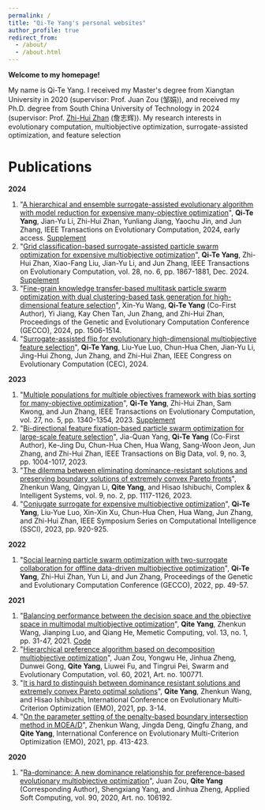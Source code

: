 ```yaml
---
permalink: /
title: "Qi-Te Yang's personal websites"
author_profile: true
redirect_from: 
  - /about/
  - /about.html
---
```



**Welcome to my homepage!**

My name is Qi-Te Yang. I received my Master's degree from Xiangtan University in 2020 (supervisor: Prof. Juan Zou (邹娟)), and received my Ph.D. degree from South China University of Technology in 2024 (supervisor: Prof. [Zhi-Hui Zhan](https://zhanapollo.github.io/zhanzhh/) (詹志辉)). My research interests in evolutionary computation, multiobjective optimization, surrogate-assisted optimization, and feature selection

Publications
======
**2024**
1. "[A hierarchical and ensemble surrogate-assisted evolutionary algorithm with model reduction for expensive many-objective optimization](https://ieeexplore.ieee.org/abstract/document/10630664/)", **Qi-Te Yang**, Jian-Yu Li, Zhi-Hui Zhan, Yunliang Jiang, Yaochu Jin, and Jun Zhang, IEEE Transactions on Evolutionary Computation, 2024, early access. [Supplement](https://ieeexplore.ieee.org/ielx8/4235/4358751/10630664/supp1-3440354.pdf?arnumber=10630664)
2. "[Grid classification-based surrogate-assisted particle swarm optimization for expensive multiobjective optimization](https://ieeexplore.ieee.org/abstract/document/10349694)", **Qi-Te Yang**, Zhi-Hui Zhan, Xiao-Fang Liu, Jian-Yu Li, and Jun Zhang, IEEE Transactions on Evolutionary Computation, vol. 28, no. 6, pp. 1867-1881, Dec. 2024. [Supplement](https://ieeexplore.ieee.org/ielx7/4235/10772358/10349694/supp1-3340678.pdf?arnumber=10349694)
3. "[Fine-grain knowledge transfer-based multitask particle swarm optimization with dual clustering-based task generation for high-dimensional feature selection](https://dl.acm.org/doi/abs/10.1145/3638529.3654023)", Xin-Yu Wang, **Qi-Te Yang** (Co-First Author), Yi Jiang, Kay Chen Tan, Jun Zhang, and Zhi-Hui Zhan, Proceedings of the Genetic and Evolutionary Computation Conference (GECCO), 2024, pp. 1506-1514.
4. "[Surrogate-assisted flip for evolutionary high-dimensional multiobjective feature selection](https://ieeexplore.ieee.org/abstract/document/10612094)", **Qi-Te Yang**, Liu-Yue Luo, Chun-Hua Chen, Jian-Yu Li, Jing-Hui Zhong, Jun Zhang, and Zhi-Hui Zhan, IEEE Congress on Evolutionary Computation (CEC), 2024.

**2023**
1. "[Multiple populations for multiple objectives framework with bias sorting for many-objective optimization](https://ieeexplore.ieee.org/abstract/document/9911762)", **Qi-Te Yang**, Zhi-Hui Zhan, Sam Kwong, and Jun Zhang, IEEE Transactions on Evolutionary Computation, vol. 27, no. 5, pp. 1340-1354, 2023. [Supplement](https://ieeexplore.ieee.org/ielx7/4235/10269088/9911762/supp1-3212058.pdf?arnumber=9911762)
2. "[Bi-directional feature fixation-based particle swarm optimization for large-scale feature selection](https://ieeexplore.ieee.org/abstract/document/10002858)", Jia-Quan Yang, **Qi-Te Yang** (Co-First Author), Ke-Jing Du, Chun-Hua Chen, Hua Wang, Sang-Woon Jeon, Jun Zhang, and Zhi-Hui Zhan, IEEE Transactions on Big Data, vol. 9, no. 3, pp. 1004-1017, 2023.
3. "[The dilemma between eliminating dominance-resistant solutions and preserving boundary solutions of extremely convex Pareto fronts](https://link.springer.com/article/10.1007/s40747-021-00543-2)", Zhenkun Wang, Qingyan Li, **Qite Yang**, and Hisao Ishibuchi, Complex & Intelligent Systems, vol. 9, no. 2, pp. 1117-1126, 2023.
4. "[Conjugate surrogate for expensive multiobjective optimization](https://ieeexplore.ieee.org/abstract/document/10371964)", **Qi-Te Yang**, Liu-Yue Luo, Xin-Xin Xu, Chun-Hua Chen, Hua Wang, Jun Zhang, and Zhi-Hui Zhan, IEEE Symposium Series on Computational Intelligence (SSCI), 2023, pp. 920-925.

**2022**
1. "[Social learning particle swarm optimization with two-surrogate collaboration for offline data-driven multiobjective optimization](https://dl.acm.org/doi/abs/10.1145/3512290.3528708)", **Qi-Te Yang**, Zhi-Hui Zhan, Yun Li, and Jun Zhang, Proceedings of the Genetic and Evolutionary Computation Conference (GECCO), 2022, pp. 49-57.

**2021**
1. "[Balancing performance between the decision space and the objective space in multimodal multiobjective optimization](https://link.springer.com/article/10.1007/s12293-021-00325-w)", **Qite Yang**, Zhenkun Wang, Jianping Luo, and Qiang He, Memetic Computing, vol. 13, no. 1, pp. 31-47, 2021. [Code](https://github.com/QiteYang/EMO-DD)
2. "[Hierarchical preference algorithm based on decomposition multiobjective optimization](https://www.sciencedirect.com/science/article/pii/S2210650220304247)", Juan Zou, Yongwu He, Jinhua Zheng, Dunwei Gong, **Qite Yang**, Liuwei Fu, and Tingrui Pei, Swarm and Evolutionary Computation, vol. 60, 2021, Art. no. 100771.
3. "[It is hard to distinguish between dominance resistant solutions and extremely convex Pareto optimal solutions](https://link.springer.com/chapter/10.1007/978-3-030-72062-9_1)", **Qite Yang**, Zhenkun Wang, and Hisao Ishibuchi, International Conference on Evolutionary Multi-Criterion Optimization (EMO), 2021, pp. 3-14.
4. "[On the parameter setting of the penalty-based boundary intersection method in MOEA/D](https://link.springer.com/chapter/10.1007/978-3-030-72062-9_33)", Zhenkun Wang, Jingda Deng, Qingfu Zhang, and **Qite Yang**, International Conference on Evolutionary Multi-Criterion Optimization (EMO), 2021, pp. 413-423.
   
**2020**
1. "[Ra-dominance: A new dominance relationship for preference-based evolutionary multiobjective optimization](https://www.sciencedirect.com/science/article/pii/S1568494620301320)", Juan Zou, **Qite Yang** (Corresponding Author), Shengxiang Yang, and Jinhua Zheng, Applied Soft Computing, vol. 90, 2020, Art. no. 106192.
